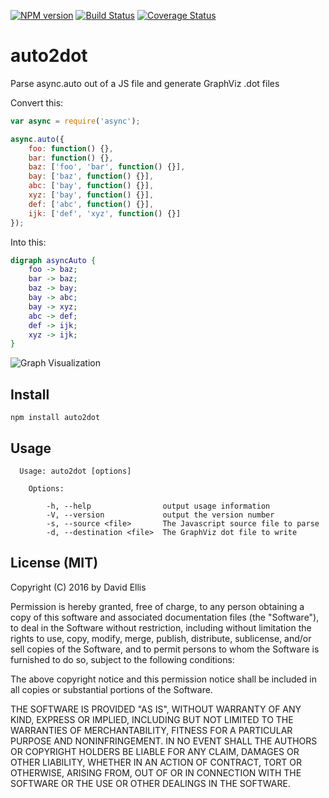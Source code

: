 [![NPM version](https://badge.fury.io/js/auto2dot.svg)](http://badge.fury.io/js/auto2dot)
[![Build Status](https://travis-ci.org/duereg/auto2dot.svg?branch=master)](https://travis-ci.org/duereg/auto2dot)
[![Coverage Status](https://coveralls.io/repos/duereg/auto2dot/badge.png?branch=master)](https://coveralls.io/r/duereg/auto2dot?branch=master)

# auto2dot

Parse async.auto out of a JS file and generate GraphViz .dot files

Convert this:

```js
var async = require('async');

async.auto({
    foo: function() {},
    bar: function() {},
    baz: ['foo', 'bar', function() {}],
    bay: ['baz', function() {}],
    abc: ['bay', function() {}],
    xyz: ['bay', function() {}],
    def: ['abc', function() {}],
    ijk: ['def', 'xyz', function() {}]
});
```

Into this:

```dot
digraph asyncAuto {
	foo -> baz;
	bar -> baz;
	baz -> bay;
	bay -> abc;
	bay -> xyz;
	abc -> def;
	def -> ijk;
	xyz -> ijk;
}
```

![Graph Visualization](https://raw.githubusercontent.com/duereg/auto2dot/master/tests/examples/basic.png)

## Install

    npm install auto2dot

## Usage

      Usage: auto2dot [options]

        Options:

            -h, --help                output usage information
            -V, --version             output the version number
            -s, --source <file>       The Javascript source file to parse
            -d, --destination <file>  The GraphViz dot file to write

## License (MIT)

Copyright (C) 2016 by David Ellis

Permission is hereby granted, free of charge, to any person obtaining a copy
of this software and associated documentation files (the "Software"), to deal
in the Software without restriction, including without limitation the rights
to use, copy, modify, merge, publish, distribute, sublicense, and/or sell
copies of the Software, and to permit persons to whom the Software is
furnished to do so, subject to the following conditions:

The above copyright notice and this permission notice shall be included in
all copies or substantial portions of the Software.

THE SOFTWARE IS PROVIDED "AS IS", WITHOUT WARRANTY OF ANY KIND, EXPRESS OR
IMPLIED, INCLUDING BUT NOT LIMITED TO THE WARRANTIES OF MERCHANTABILITY,
FITNESS FOR A PARTICULAR PURPOSE AND NONINFRINGEMENT. IN NO EVENT SHALL THE
AUTHORS OR COPYRIGHT HOLDERS BE LIABLE FOR ANY CLAIM, DAMAGES OR OTHER
LIABILITY, WHETHER IN AN ACTION OF CONTRACT, TORT OR OTHERWISE, ARISING FROM,
OUT OF OR IN CONNECTION WITH THE SOFTWARE OR THE USE OR OTHER DEALINGS IN
THE SOFTWARE.
